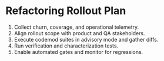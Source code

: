 # Refactoring Rollout Plan

1. Collect churn, coverage, and operational telemetry.
2. Align rollout scope with product and QA stakeholders.
3. Execute codemod suites in advisory mode and gather diffs.
4. Run verification and characterization tests.
5. Enable automated gates and monitor for regressions.
